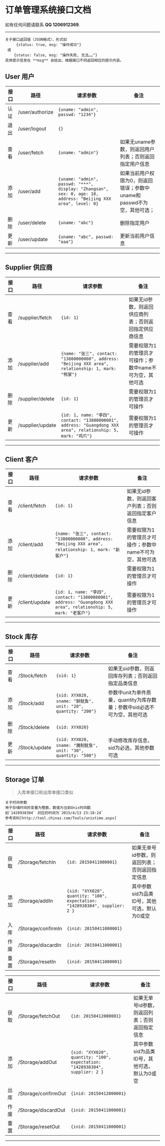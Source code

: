 订单管理系统接口文档
===================


如有任何问题请联系 **QQ 1206912369**.

----------
```
关于接口返回值（JSON格式），形式如
	 {status: true, msg: "操作成功"}
 或
	{status: false, msg: "操作失败, 无法……"}
具体提示信息在 **msg** 会给出，根据接口不同返回相应的提示内容。
```


User 用户
--------

|   接口   | 路径 | 请求参数 | 备注 |
  --- | --- | --- | ---
| 认证 | /user/authorize | `{uname: "admin", passwd: "1234"}`| |
| 退出 | /user/logout | `{}`| |
| 查看 | /user/fetch | `{uname: "admin"}`| 如果无uname参数，则返回用户列表；否则返回指定用户信息 |
| 添加 | /user/add | `{uname: "admin", passwd: "***", display: "Zhangsan", sex: 0, age: 18, address: "Beijing XXX area", level: 0}`| 如果当前用户权限为0，则返回错误；参数中uname和passwd不为空，其他可选； |
| 删除 | /user/delete | `{uname: "abc"}`| 删除指定用户 |
| 更新 | /user/update | `{uname: "abc", passwd: "aaa"}`| 更新当前用户信息 |


----------


Supplier 供应商
--------

|   接口   | 路径 | 请求参数 | 备注 |
  --- | --- | --- | ---
| 查看 | /supplier/fetch | `{id: 1}`| 如果无id参数，则返回供应商列表；否则返回指定供应商信息 |
| 添加 | /supplier/add | `{name: "张三", contact: "13800000000", address: "Beijing XXX area", relationship: 1, mark: "鸭掌"}`| 需要权限为1的管理员才可操作；参数中name不可为空，其他可选 |
| 删除 | /supplier/delete | `{id: 1}`| 需要权限为1的管理员才可操作 |
| 更新 | /supplier/update | `{id: 1, name: "李四", contact: "13800000001", address: "Guangdong XXX area", relationship: 5, mark: "鸡爪"}`| 需要权限为1的管理员才可操作 |


----------


Client 客户
--------

|   接口   | 路径 | 请求参数 | 备注 |
  --- | --- | --- | ---
| 查看 | /client/fetch | `{id: 1}`| 如果无id参数，则返回客户列表；否则返回指定客户信息 |
| 添加 | /client/add | `{name: "张三", contact: "13800000000", address: "Beijing XXX area", relationship: 1, mark: "新客户"}`| 需要权限为1的管理员才可操作；参数中name不可为空，其他可选 |
| 删除 | /client/delete | `{id: 1}`| 需要权限为1的管理员才可操作 |
| 更新 | /client/update | `{id: 1, name: "李四", contact: "13800000001", address: "Guangdong XXX area", relationship: 5, mark: "老客户"}`| 需要权限为1的管理员才可操作 |


----------


Stock 库存
--------

|   接口   | 路径 | 请求参数 | 备注 |
  --- | --- | --- | ---
| 查看 | /Stock/fetch | `{sid: 1}`| 如果无sid参数，则返回库存列表；否则返回指定品类信息 |
| 添加 | /Stock/add | `{sid: XYX020, sname: "鲜鱿鱼", unit: "20", quantity: "200"}`| 参数中unit为单件质量，quantity为库存数量；参数中sid必选不可为空，其他可选 |
| 删除 | /Stock/delete | `{sid: XYX020}`|  |
| 更新 | /Stock/update | `{sid: XYX020, sname: "腌制鱿鱼", unit: "30", quantity: "500"}`| 手动修改库存信息，sid为必选，其他参数可选 |


----------




Storage 订单
--------

>入库单接口和出库单接口类似


```
关于时间参数
用于存储时间的变量为整数，数值为当前Unix时间戳
如`1428938304` 对应的时间为`2015/4/13 23:18:24`
参考资料[http://tool.chinaz.com/Tools/unixtime.aspx]
```
|   接口   | 路径 | 请求参数 | 备注 |
  --- | --- | --- | ---
| 获取 | /Storage/fetchIn | `{id: 20150411000001}`| 如果无单号id参数，则返回列表；否则返回指定信息 |
| 添加 | /Storage/addIn | `{sid: "XYX020", quantity: "100", expectation: "1428938304", supplier: 2 }`| 其中参数sid为品类ID号，其他可选，默认为0或空 |
| 入库 | /Storage/confirmIn | `{inid: 20150411000001}`|
| 作废 | /Storage/discardIn | `{inid: 20150411000001}`|
| 重置 | /Storage/resetIn | `{inid: 20150411000001}`|



| 接口 | 路径 | 请求参数 | 备注 |
| ----- | ----- | ----- | ----- |
| 获取 | /Storage/fetchOut | `{id: 20150412000001}`| 如果无单号id参数，则返回列表；否则返回指定信息 |
| 添加 | /Storage/addOut | `{sid: "XYX020", quantity: "100", expectation: "1428938304", supplier: 2 }`| 其中参数sid为品类ID号，其他可选，默认为0或空 |
| 出库 | /Storage/confirmOut | `{inid: 20150412000001}`|
| 作废 | /Storage/discardOut | `{inid: 20150411000001}`|
| 重置 | /Storage/resetOut | `{inid: 20150411000001}`|


----------